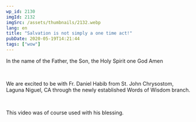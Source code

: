 ```yaml
---
wp_id: 2130
imgId: 2132
imgSrc: /assets/thumbnails/2132.webp
lang: en
title: "Salvation is not simply a one time act!"
pubDate: 2020-05-19T14:21:44
tags: ["wow"]
---
```


<!-- page: 6 -->

<p>In the name of the Father, the Son, the Holy Spirit one God Amen</p>
<p>&nbsp;</p>
<p>We are excited to be with Fr. Daniel Habib from St. John Chrysostom, Laguna Niguel, CA through the newly established Words of Wisdom branch.</p>
<p>&nbsp;</p>
<p>This video was of course used with his blessing.</p>
